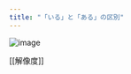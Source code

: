 ```yaml
---
title: "「いる」と「ある」の区別"
---
```


![image](https://gyazo.com/bff27aecd0143597ab40622d3643eff7/thumb/1000)

[[解像度]]
